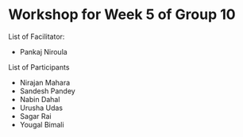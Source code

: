 # Workshop for Week 5 of Group 10

List of Facilitator:
- Pankaj Niroula
  
List of Participants
- Nirajan Mahara
- Sandesh Pandey
- Nabin Dahal
- Urusha Udas
- Sagar Rai
- Yougal Bimali

